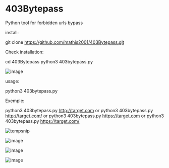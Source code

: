 # 403Bytepass

Python tool for forbidden urls bypass

install:

git clone https://github.com/mathis2001/403Bytepass.git

Check installation:

cd 403Bytepass
python3 403bytepass.py

![image](https://user-images.githubusercontent.com/40497633/160357047-4f1c3fa2-3266-4dc3-8b82-27b7f474629b.png)

usage:

python3 403bytepass.py <target>

Exemple:
 
python3 403bytepass.py http://target.com
or
python3 403bytepass.py http://target.com/
or
python3 403bytepass.py https://target.com
or
python3 403bytepass.py https://target.com/

![tempsnip](https://user-images.githubusercontent.com/40497633/160359511-3c80c4ab-6eb7-45e4-9833-6a0b19c5a929.png)
 
![image](https://user-images.githubusercontent.com/40497633/160358945-dec9b05d-6573-477d-8856-283a69b4d4d1.png)

![image](https://user-images.githubusercontent.com/40497633/160359035-ea029ded-25c6-4630-b19c-af61edb9619d.png)

![image](https://user-images.githubusercontent.com/40497633/160359133-d68b3068-c478-4c60-a117-98afdfa3ee2e.png)
